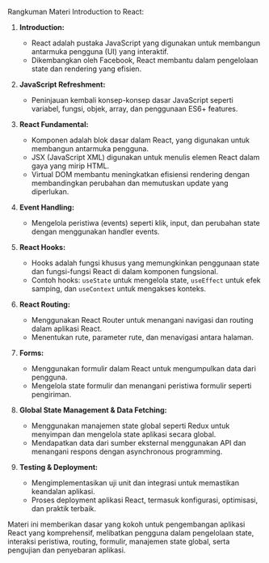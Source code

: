 Rangkuman Materi Introduction to React:

1. **Introduction:**

   - React adalah pustaka JavaScript yang digunakan untuk membangun antarmuka pengguna (UI) yang interaktif.
   - Dikembangkan oleh Facebook, React membantu dalam pengelolaan state dan rendering yang efisien.

2. **JavaScript Refreshment:**

   - Peninjauan kembali konsep-konsep dasar JavaScript seperti variabel, fungsi, objek, array, dan penggunaan ES6+ features.

3. **React Fundamental:**

   - Komponen adalah blok dasar dalam React, yang digunakan untuk membangun antarmuka pengguna.
   - JSX (JavaScript XML) digunakan untuk menulis elemen React dalam gaya yang mirip HTML.
   - Virtual DOM membantu meningkatkan efisiensi rendering dengan membandingkan perubahan dan memutuskan update yang diperlukan.

4. **Event Handling:**

   - Mengelola peristiwa (events) seperti klik, input, dan perubahan state dengan menggunakan handler events.

5. **React Hooks:**

   - Hooks adalah fungsi khusus yang memungkinkan penggunaan state dan fungsi-fungsi React di dalam komponen fungsional.
   - Contoh hooks: `useState` untuk mengelola state, `useEffect` untuk efek samping, dan `useContext` untuk mengakses konteks.

6. **React Routing:**

   - Menggunakan React Router untuk menangani navigasi dan routing dalam aplikasi React.
   - Menentukan rute, parameter rute, dan menavigasi antara halaman.

7. **Forms:**

   - Menggunakan formulir dalam React untuk mengumpulkan data dari pengguna.
   - Mengelola state formulir dan menangani peristiwa formulir seperti pengiriman.

8. **Global State Management & Data Fetching:**

   - Menggunakan manajemen state global seperti Redux untuk menyimpan dan mengelola state aplikasi secara global.
   - Mendapatkan data dari sumber eksternal menggunakan API dan menangani respons dengan asynchronous programming.

9. **Testing & Deployment:**
   - Mengimplementasikan uji unit dan integrasi untuk memastikan keandalan aplikasi.
   - Proses deployment aplikasi React, termasuk konfigurasi, optimisasi, dan praktik terbaik.

Materi ini memberikan dasar yang kokoh untuk pengembangan aplikasi React yang komprehensif, melibatkan pengguna dalam pengelolaan state, interaksi peristiwa, routing, formulir, manajemen state global, serta pengujian dan penyebaran aplikasi.
